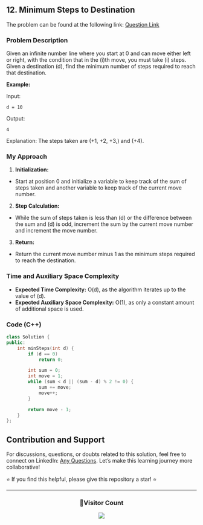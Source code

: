 ## 12. Minimum Steps to Destination

The problem can be found at the following link: [Question Link](https://www.geeksforgeeks.org/problems/minimum-number-of-steps-to-reach-a-given-number5234/1)

### Problem Description

Given an infinite number line where you start at 0 and can move either left or right, with the condition that in the \(i\)th move, you must take \(i\) steps. Given a destination \(d\), find the minimum number of steps required to reach that destination.

**Example:**

Input:
```
d = 10
```
Output:
```
4
```
Explanation:
The steps taken are \(+1, +2, +3,\) and \(+4\).

### My Approach

1. **Initialization:**
- Start at position 0 and initialize a variable to keep track of the sum of steps taken and another variable to keep track of the current move number.

2. **Step Calculation:**
- While the sum of steps taken is less than \(d\) or the difference between the sum and \(d\) is odd, increment the sum by the current move number and increment the move number.

3. **Return:**
- Return the current move number minus 1 as the minimum steps required to reach the destination.

### Time and Auxiliary Space Complexity

- **Expected Time Complexity:** O(d), as the algorithm iterates up to the value of \(d\).
- **Expected Auxiliary Space Complexity:** O(1), as only a constant amount of additional space is used.

### Code (C++)

```cpp
class Solution {
public:
    int minSteps(int d) {
        if (d == 0)
            return 0;

        int sum = 0;
        int move = 1;
        while (sum < d || (sum - d) % 2 != 0) {
            sum += move;
            move++;
        }

        return move - 1;
    }
};
```

## Contribution and Support

For discussions, questions, or doubts related to this solution, feel free to connect on LinkedIn: [Any Questions](https://www.linkedin.com/in/het-patel-8b110525a/). Let’s make this learning journey more collaborative!

⭐ If you find this helpful, please give this repository a star! ⭐

---

<div align="center">
  <h3><b>📍Visitor Count</b></h3>
</div>

<p align="center">
  <img src="https://profile-counter.glitch.me/Hunterdii/count.svg" />
</p>
